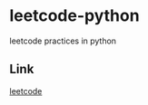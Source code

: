 # leetcode-python

leetcode practices in python

## Link

[leetcode](https://leetcode.com/problemset/all/?page=2)
